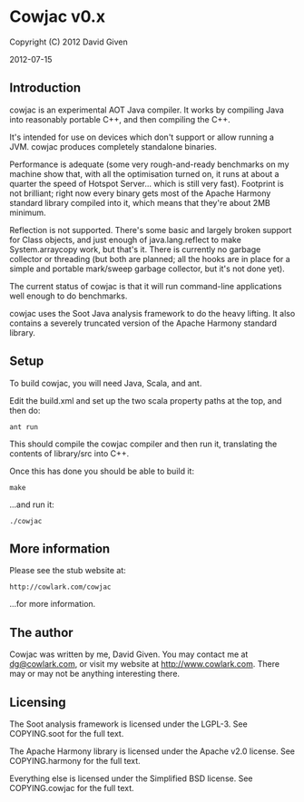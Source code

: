 Cowjac v0.x
===========
                                  
Copyright (C) 2012 David Given

2012-07-15
            
            
                                 
Introduction
------------

cowjac is an experimental AOT Java compiler. It works by compiling Java into
reasonably portable C++, and then compiling the C++.

It's intended for use on devices which don't support or allow running a JVM.
cowjac produces completely standalone binaries.

Performance is adequate (some very rough-and-ready benchmarks on my machine
show that, with all the optimisation turned on, it runs at about a quarter the
speed of Hotspot Server... which is still very fast). Footprint is not
brilliant; right now every binary gets most of the Apache Harmony standard
library compiled into it, which means that they're about 2MB minimum.

Reflection is not supported. There's some basic and largely broken support for
Class objects, and just enough of java.lang.reflect to make System.arraycopy
work, but that's it. There is currently no garbage collector or threading (but
both are planned; all the hooks are in place for a simple and portable
mark/sweep garbage collector, but it's not done yet).

The current status of cowjac is that it will run command-line applications well
enough to do benchmarks.

cowjac uses the Soot Java analysis framework to do the heavy lifting. It also
contains a severely truncated version of the Apache Harmony standard library.



Setup
-----

To build cowjac, you will need Java, Scala, and ant.

Edit the build.xml and set up the two scala property paths at the top, and then
do:

    ant run

This should compile the cowjac compiler and then run it, translating the
contents of library/src into C++.

Once this has done you should be able to build it:

    make

...and run it:

    ./cowjac



More information
----------------

Please see the stub website at:

    http://cowlark.com/cowjac

...for more information.



The author
----------

Cowjac was written by me, David Given. You may contact me at dg@cowlark.com, or
visit my website at http://www.cowlark.com. There may or may not be anything
interesting there.



Licensing
---------

The Soot analysis framework is licensed under the LGPL-3. See COPYING.soot for
the full text.

The Apache Harmony library is licensed under the Apache v2.0 license. See
COPYING.harmony for the full text.

Everything else is licensed under the Simplified BSD license. See
COPYING.cowjac for the full text.

